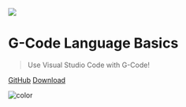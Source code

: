 <img src="https://user-images.githubusercontent.com/29161635/93551441-de870a00-f93b-11ea-82a3-48c360d2f732.png">

# G-Code Language Basics

> Use Visual Studio Code with G-Code!

[GitHub](https://github.com/scottmwyant/gcode)
[Download](https://marketplace.visualstudio.com/items?itemName=ML.nc-gcode)

![color](#f5f5f5)
